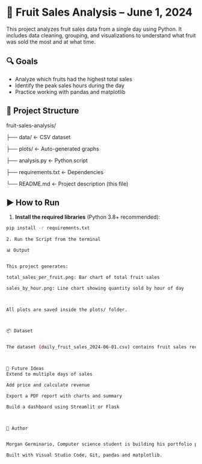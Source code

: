 # 🍎 Fruit Sales Analysis – June 1, 2024

This project analyzes fruit sales data from a single day using Python.
It includes data cleaning, grouping, and visualizations to understand what fruit was sold the most and at what time.

## 🔍 Goals
- Analyze which fruits had the highest total sales
- Identify the peak sales hours during the day
- Practice working with pandas and matplotlib

## 📁 Project Structure

fruit-sales-analysis/

├── data/                         ← CSV dataset

├── plots/                        ← Auto-generated graphs

├── analysis.py                   ← Python script

├── requirements.txt              ← Dependencies

└── README.md                     ← Project description (this file)



## ▶️ How to Run

1. **Install the required libraries** (Python 3.8+ recommended):

```bash
pip install -r requirements.txt
 
2. Run the Script from the terminal

📊 Output


This project generates:

total_sales_per_fruit.png: Bar chart of total fruit sales

sales_by_hour.png: Line chart showing quantity sold by hour of day



All plots are saved inside the plots/ folder.



📦 Dataset


The dataset (daily_fruit_sales_2024-06-01.csv) contains fruit sales recorded every 30 minutes on June 1st, 2024. Each row represents a single sale with timestamp, fruit type, and quantity sold.



🚀 Future Ideas
Extend to multiple days of sales

Add price and calculate revenue

Export a PDF report with charts and summary

Build a dashboard using Streamlit or Flask



👤 Author


Morgan Germinario, Computer science student is building his portfolio project in Python and data analysis.

Built with Visual Studio Code, Git, pandas and matplotlib.